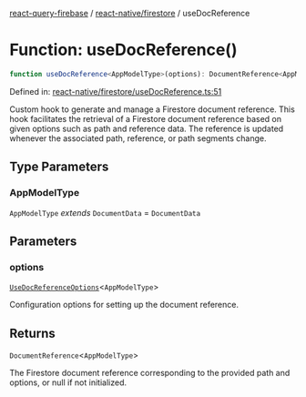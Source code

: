 [react-query-firebase](../../../modules.md) / [react-native/firestore](../index.md) / useDocReference

# Function: useDocReference()

```ts
function useDocReference<AppModelType>(options): DocumentReference<AppModelType>
```

Defined in: [react-native/firestore/useDocReference.ts:51](https://github.com/vpishuk/react-query-firebase/blob/43c0734068a570cd646254bb366ccd8007f7dfed/react-native/firestore/useDocReference.ts#L51)

Custom hook to generate and manage a Firestore document reference.
This hook facilitates the retrieval of a Firestore document reference based on given options such as path and reference data.
The reference is updated whenever the associated path, reference, or path segments change.

## Type Parameters

### AppModelType

`AppModelType` *extends* `DocumentData` = `DocumentData`

## Parameters

### options

[`UseDocReferenceOptions`](../type-aliases/UseDocReferenceOptions.md)\<`AppModelType`\>

Configuration options for setting up the document reference.

## Returns

`DocumentReference`\<`AppModelType`\>

The Firestore document reference corresponding to the provided path and options, or null if not initialized.
